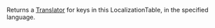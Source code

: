 Returns a [Translator](https://developer.roblox.com/en-us/api-reference/class/Translator) for keys in this LocalizationTable, in the specified language.